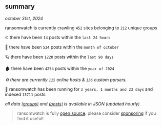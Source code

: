 
## summary
_october 31st, 2024_

ransomwatch is currently crawling `452` sites belonging to `212` unique groups

⏲ there have been `14` posts within the `last 24 hours`

🦈 there have been `534` posts within the `month of october`

🪐 there have been `1220` posts within the `last 90 days`

🏚 there have been `4254` posts within the `year of 2024`

_⚙️ there are currently `115` online hosts & `136` custom parsers._

🦕 ransomwatch has been running for `3 years, 1 months and 23 days` and indexed `13711` posts

_all data  [(groups)](http://ransomwhat.telemetry.ltd/groups) and [(posts)](http://ransomwhat.telemetry.ltd/posts) is available in JSON (updated hourly)_

> ransomwatch is fully [open source](https://github.com/joshhighet/ransomwatch#ransomwatch--). please consider [sponsoring](https://github.com/sponsors/joshhighet) if you find it useful!
